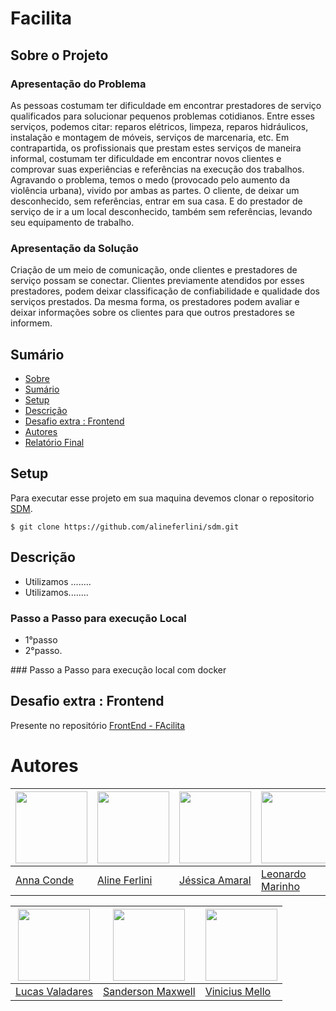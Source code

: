 # Facilita
<div id='sobre'/>  

## Sobre o Projeto
### Apresentação do Problema
As pessoas costumam ter dificuldade em encontrar prestadores de serviço qualificados para solucionar pequenos problemas cotidianos. Entre esses serviços, podemos citar: reparos elétricos, limpeza, reparos hidráulicos, instalação e montagem de móveis, serviços de marcenaria, etc.
Em contrapartida, os profissionais que prestam estes serviços de maneira informal, costumam ter dificuldade em encontrar novos clientes e comprovar suas experiências e referências na execução dos trabalhos.
Agravando o problema, temos o medo (provocado pelo aumento da violência urbana), vivido por ambas as partes. O cliente, de deixar um desconhecido, sem referências, entrar em sua casa. E do prestador de serviço de ir a um local desconhecido, também sem referências, levando seu equipamento de trabalho. 

### Apresentação da Solução
Criação de um meio de comunicação, onde clientes e prestadores de serviço possam se conectar. Clientes previamente atendidos por esses prestadores, podem deixar classificação de confiabilidade e qualidade dos serviços prestados. Da mesma forma, os prestadores podem avaliar e deixar informações sobre os clientes para que outros prestadores se informem.

<div id='sumario'/>  

## Sumário

* [Sobre](#sobre)
* [Sumário](#sumario)
* [Setup](#setup)
* [Descrição](#dsc)
* [Desafio extra : Frontend](#desafio)
* [Autores](#autores)
* [Relatório Final](https://docs.google.com/document/d/1zljkuIHTbY5ccxNhm79-vIanueB_9vSxUbPIT3JEsfo/edit?usp=sharing)

<div id='setup'/>  

## Setup

Para executar esse projeto em sua maquina devemos clonar o repositorio [SDM](https://github.com/alineferlini/sdm.git).
```shell
$ git clone https://github.com/alineferlini/sdm.git
```
<div id='dsc'/> 

## Descrição
 <ul>
  <li> Utilizamos ........ </li>
  <li> Utilizamos........ </li>
</ul>

### Passo a Passo para execução Local
<ul>
  <li> 1°passo </li>
  <li> 2°passo. </li> 

</ul>
### Passo a Passo para execução local com docker


<div id='desafio'/> 

## Desafio extra : Frontend
Presente no repositório [FrontEnd - FAcilita](https://github.com/ldevLucasl/sdm-rn.git)

# Autores
| <img src="https://avatars.githubusercontent.com/u/102473494?v=4" width=115 > | <img src="https://avatars.githubusercontent.com/u/89555322?v=4" width=115 >| <img src="https://avatars.githubusercontent.com/u/89614560?v=4" width=115 > | <img src="https://avatars.githubusercontent.com/u/81639502?v=4" width=115 >
|---|---|---|---|
| [Anna Conde](https://github.com/annaconde) | [Aline Ferlini](https://github.com/alineferlini) | [Jéssica Amaral](https://github.com/JessicaKAmaral) | [ Leonardo   Marinho ](https://github.com/leozaomarinho) 

| <img src="https://avatars.githubusercontent.com/u/62044186?v=" width=115 > | <img src="https://avatars.githubusercontent.com/u/80972527?v=4" width=115 > | <img src="https://avatars.githubusercontent.com/u/102559866?v=4" width=115 >
|---|---|---|
| [Lucas Valadares](https://github.com/ldevLucasl) | [Sanderson Maxwell](https://github.com/SandersonMaxwell) | [Vinicius Mello](https://github.com/viniciusMelloo) 


